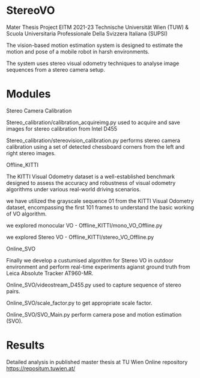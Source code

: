# StereoVO

Mater Thesis Project EITM 2021-23 Technische Universität Wien (TUW) & Scuola Universitaria Professionale Della Svizzera Italiana (SUPSI)

The vision-based motion estimation system is designed to estimate the motion and pose of a mobile robot in harsh environments.

The system uses stereo visual odometry techniques to analyse image sequences from a stereo camera setup. 

# Modules 

Stereo Camera Calibration 

Stereo_calibration/calibration_acquireimg.py used to acquire and save images for stereo calibration from Intel D455

Stereo_calibration/stereovision_calibration.py  performs stereo camera calibration using a set of detected chessboard corners from the left and right stereo images.

Offline_KITTI

The KITTI Visual Odometry dataset is a well-established benchmark designed to assess the accuracy and robustness of visual odometry algorithms under various real-world driving scenarios.

we have utilized the grayscale sequence 01 from the KITTI Visual Odometry dataset, encompassing the first 101 frames to understand the basic working of VO algorithm.

we explored monocular VO - Offline_KITTI/mono_VO_Offline.py

we explored Stereo VO - Offline_KITTI/stereo_VO_Offline.py

Online_SVO

Finally we develop a custumised algorithm for Stereo VO in outdoor environment and perform real-time experiments agianst ground truth from Leica Absolute Tracker AT960-MR.

Online_SVO/videostream_D455.py used to capture sequence of stereo pairs.

Online_SVO/scale_factor.py to get appropriate scale factor.

Online_SVO/SVO_Main.py perform camera pose and motion estimation (SVO).

# Results

Detailed analysis in published master thesis at TU Wien Online repository https://repositum.tuwien.at/
